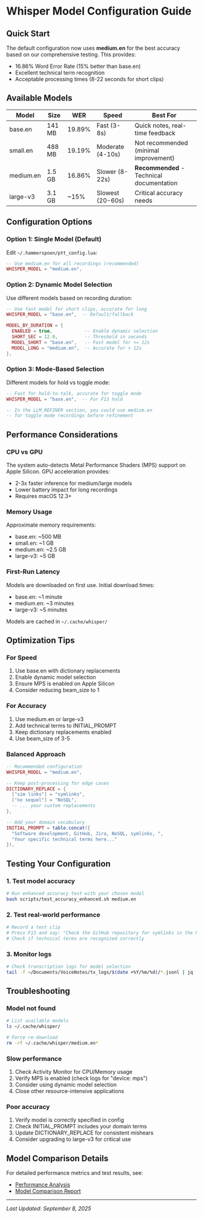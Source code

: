 # Whisper Model Configuration Guide

## Quick Start

The default configuration now uses **medium.en** for the best accuracy based on our comprehensive testing. This provides:
- 16.86% Word Error Rate (15% better than base.en)
- Excellent technical term recognition
- Acceptable processing times (8-22 seconds for short clips)

## Available Models

| Model | Size | WER | Speed | Best For |
|-------|------|-----|-------|----------|
| base.en | 141 MB | 19.89% | Fast (3-8s) | Quick notes, real-time feedback |
| small.en | 488 MB | 19.19% | Moderate (4-10s) | Not recommended (minimal improvement) |
| medium.en | 1.5 GB | 16.86% | Slower (8-22s) | **Recommended** - Technical documentation |
| large-v3 | 3.1 GB | ~15% | Slowest (20-60s) | Critical accuracy needs |

## Configuration Options

### Option 1: Single Model (Default)

Edit `~/.hammerspoon/ptt_config.lua`:

```lua
-- Use medium.en for all recordings (recommended)
WHISPER_MODEL = "medium.en",
```

### Option 2: Dynamic Model Selection

Use different models based on recording duration:

```lua
-- Use fast model for short clips, accurate for long
WHISPER_MODEL = "base.en",  -- Default/fallback

MODEL_BY_DURATION = {
  ENABLED = true,            -- Enable dynamic selection
  SHORT_SEC = 12.0,          -- Threshold in seconds
  MODEL_SHORT = "base.en",   -- Fast model for <= 12s
  MODEL_LONG = "medium.en",  -- Accurate for > 12s
},
```

### Option 3: Mode-Based Selection

Different models for hold vs toggle mode:

```lua
-- Fast for hold-to-talk, accurate for toggle mode
WHISPER_MODEL = "base.en",  -- For F13 hold

-- In the LLM_REFINER section, you could use medium.en
-- for toggle mode recordings before refinement
```

## Performance Considerations

### CPU vs GPU

The system auto-detects Metal Performance Shaders (MPS) support on Apple Silicon. GPU acceleration provides:
- 2-3x faster inference for medium/large models
- Lower battery impact for long recordings
- Requires macOS 12.3+

### Memory Usage

Approximate memory requirements:
- base.en: ~500 MB
- small.en: ~1 GB
- medium.en: ~2.5 GB
- large-v3: ~5 GB

### First-Run Latency

Models are downloaded on first use. Initial download times:
- base.en: ~1 minute
- medium.en: ~3 minutes
- large-v3: ~5 minutes

Models are cached in `~/.cache/whisper/`

## Optimization Tips

### For Speed
1. Use base.en with dictionary replacements
2. Enable dynamic model selection
3. Ensure MPS is enabled on Apple Silicon
4. Consider reducing beam_size to 1

### For Accuracy
1. Use medium.en or large-v3
2. Add technical terms to INITIAL_PROMPT
3. Keep dictionary replacements enabled
4. Use beam_size of 3-5

### Balanced Approach
```lua
-- Recommended configuration
WHISPER_MODEL = "medium.en",

-- Keep post-processing for edge cases
DICTIONARY_REPLACE = {
  ["sim links"] = "symlinks",
  ["no sequel"] = "NoSQL",
  -- ... your custom replacements
},

-- Add your domain vocabulary
INITIAL_PROMPT = table.concat({
  "Software development, GitHub, Jira, NoSQL, symlinks, ",
  "Your specific technical terms here..."
}),
```

## Testing Your Configuration

### 1. Test model accuracy
```bash
# Run enhanced accuracy test with your chosen model
bash scripts/test_accuracy_enhanced.sh medium.en
```

### 2. Test real-world performance
```bash
# Record a test clip
# Press F13 and say: "Check the GitHub repository for symlinks in the NoSQL database"
# Check if technical terms are recognized correctly
```

### 3. Monitor logs
```bash
# Check transcription logs for model selection
tail -f ~/Documents/VoiceNotes/tx_logs/$(date +%Y/%m/%d)/*.jsonl | jq .
```

## Troubleshooting

### Model not found
```bash
# List available models
ls ~/.cache/whisper/

# Force re-download
rm -rf ~/.cache/whisper/medium.en*
```

### Slow performance
1. Check Activity Monitor for CPU/Memory usage
2. Verify MPS is enabled (check logs for "device: mps")
3. Consider using dynamic model selection
4. Close other resource-intensive applications

### Poor accuracy
1. Verify model is correctly specified in config
2. Check INITIAL_PROMPT includes your domain terms
3. Update DICTIONARY_REPLACE for consistent mishears
4. Consider upgrading to large-v3 for critical use

## Model Comparison Details

For detailed performance metrics and test results, see:
- [Performance Analysis](performance_analysis.md)
- [Model Comparison Report](model_comparison.md)

---

*Last Updated: September 8, 2025*
